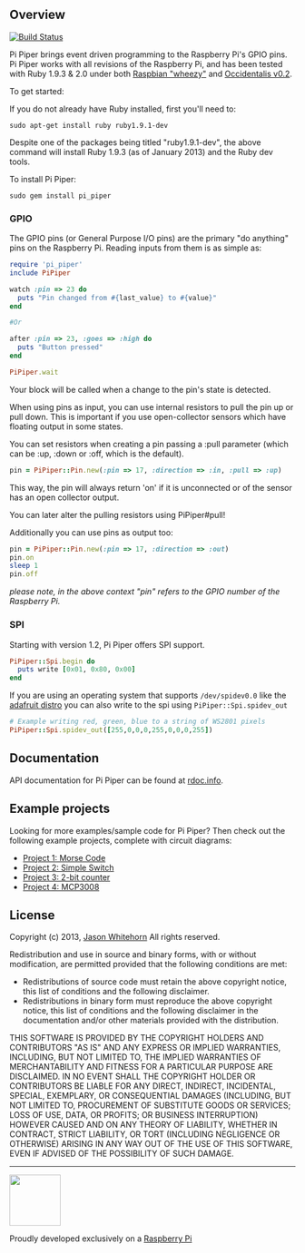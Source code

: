 ## Overview

[![Build Status](https://travis-ci.org/jwhitehorn/pi_piper.png)](https://travis-ci.org/jwhitehorn/pi_piper)

Pi Piper brings event driven programming to the Raspberry Pi's GPIO pins. Pi Piper works with all revisions of the Raspberry Pi,
and has been tested with Ruby 1.9.3 & 2.0 under both [Raspbian "wheezy"](http://www.raspberrypi.org/downloads) and [Occidentalis v0.2](http://learn.adafruit.com/adafruit-raspberry-pi-educational-linux-distro/occidentalis-v0-dot-2).

To get started:

If you do not already have Ruby installed, first you'll need to:

    sudo apt-get install ruby ruby1.9.1-dev

Despite one of the packages being titled "ruby1.9.1-dev", the above command will install Ruby 1.9.3 (as of January 2013) and the Ruby dev tools.

To install Pi Piper:

    sudo gem install pi_piper

### GPIO

The GPIO pins (or General Purpose I/O pins) are the primary "do anything" pins on the Raspberry Pi. Reading inputs from them is as simple as:

```ruby
require 'pi_piper'
include PiPiper

watch :pin => 23 do
  puts "Pin changed from #{last_value} to #{value}"
end

#Or

after :pin => 23, :goes => :high do
  puts "Button pressed"
end

PiPiper.wait
```

Your block will be called when a change to the pin's state is detected.

When using pins as input, you can use internal resistors to pull the pin
up or pull down. This is important if you use open-collector sensors
which have floating output in some states.

You can set resistors when creating a pin passing a :pull parameter
(which can be :up, :down or :off, which is the default).

```ruby
pin = PiPiper::Pin.new(:pin => 17, :direction => :in, :pull => :up)
```

This way, the pin will always return 'on' if it is unconnected or of the
sensor has an open collector output.

You can later alter the pulling resistors using PiPiper#pull!

Additionally you can use pins as output too:

```ruby
pin = PiPiper::Pin.new(:pin => 17, :direction => :out)
pin.on
sleep 1
pin.off
```

_please note, in the above context "pin" refers to the GPIO number of the Raspberry Pi._

### SPI
Starting with version 1.2, Pi Piper offers SPI support.

```ruby
PiPiper::Spi.begin do
  puts write [0x01, 0x80, 0x00]
end
```

If you are using an operating system that supports `/dev/spidev0.0` like the [adafruit
distro][adafruit-linux] you can also write to the spi using `PiPiper::Spi.spidev_out`

```ruby
# Example writing red, green, blue to a string of WS2801 pixels
PiPiper::Spi.spidev_out([255,0,0,0,255,0,0,0,255])
```
[adafruit-linux]:http://learn.adafruit.com/adafruit-raspberry-pi-educational-linux-distro/overview

## Documentation

API documentation for Pi Piper can be found at [rdoc.info](http://rdoc.info/github/jwhitehorn/pi_piper/frames/).

## Example projects

Looking for more examples/sample code for Pi Piper? Then check out the following example projects, complete with circuit diagrams:

* [Project 1: Morse Code](https://github.com/jwhitehorn/pi_piper/wiki/Project-1:-Morse-Code)
* [Project 2: Simple Switch](https://github.com/jwhitehorn/pi_piper/wiki/Project-2:-Simple-Switch)
* [Project 3: 2-bit counter](https://github.com/jwhitehorn/pi_piper/wiki/Project-3:-2-bit-counter)
* [Project 4: MCP3008](https://github.com/jwhitehorn/pi_piper/wiki/Project-4:-MCP3008)

## License

Copyright (c) 2013, [Jason Whitehorn](https://github.com/jwhitehorn)
All rights reserved.

Redistribution and use in source and binary forms, with or without modification, are permitted provided that the following conditions are met:

* Redistributions of source code must retain the above copyright notice, this list of conditions and the following disclaimer.
* Redistributions in binary form must reproduce the above copyright notice, this list of conditions and the following disclaimer in the documentation and/or other materials provided with the distribution.

THIS SOFTWARE IS PROVIDED BY THE COPYRIGHT HOLDERS AND CONTRIBUTORS "AS IS" AND ANY EXPRESS OR IMPLIED WARRANTIES, INCLUDING, BUT NOT LIMITED TO, THE IMPLIED WARRANTIES OF MERCHANTABILITY AND FITNESS FOR A PARTICULAR PURPOSE ARE DISCLAIMED. IN NO EVENT SHALL THE COPYRIGHT HOLDER OR CONTRIBUTORS BE LIABLE FOR ANY DIRECT, INDIRECT, INCIDENTAL, SPECIAL, EXEMPLARY, OR CONSEQUENTIAL DAMAGES (INCLUDING, BUT NOT LIMITED TO, PROCUREMENT OF SUBSTITUTE GOODS OR SERVICES; LOSS OF USE, DATA, OR PROFITS; OR BUSINESS INTERRUPTION) HOWEVER CAUSED AND ON ANY THEORY OF LIABILITY, WHETHER IN CONTRACT, STRICT LIABILITY, OR TORT (INCLUDING NEGLIGENCE OR OTHERWISE) ARISING IN ANY WAY OUT OF THE USE OF THIS SOFTWARE, EVEN IF ADVISED OF THE POSSIBILITY OF SUCH DAMAGE.



***
<img src="http://www.raspberrypi.org/wp-content/uploads/2012/03/Raspi_Colour_R.png" width="90" />

Proudly developed exclusively on a [Raspberry Pi](http://www.raspberrypi.org)
